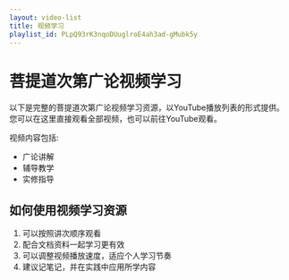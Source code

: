 ```yaml
---
layout: video-list
title: 视频学习
playlist_id: PLpQ93rK3nqoDUuglroE4ah3ad-gMubk5y
---
```

# 菩提道次第广论视频学习

以下是完整的菩提道次第广论视频学习资源，以YouTube播放列表的形式提供。您可以在这里直接观看全部视频，也可以前往YouTube观看。

视频内容包括:
- 广论讲解
- 辅导教学
- 实修指导

## 如何使用视频学习资源

1. 可以按照讲次顺序观看
2. 配合文档资料一起学习更有效
3. 可以调整视频播放速度，适应个人学习节奏
4. 建议记笔记，并在实践中应用所学内容